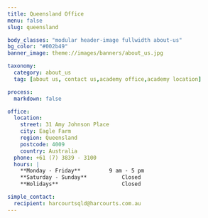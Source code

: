 ```yaml
---
title: Queensland Office
menu: false
slug: queensland

body_classes: "modular header-image fullwidth about-us"
bg_color: "#002b49"
banner_image: theme://images/banners/about_us.jpg

taxonomy:
  category: about_us
  tag: [about us, contact us,academy office,academy location]

process:
  markdown: false

office:
  location:
    street: 31 Amy Johnson Place  
    city: Eagle Farm  
    region: Queensland
    postcode: 4009  
    country: Australia
  phone: +61 (7) 3839 - 3100
  hours: |
    **Monday - Friday**			9 am - 5 pm  
    **Saturday - Sunday**			Closed  
    **Holidays**					Closed

simple_contact:
  recipient: harcourtsqld@harcourts.com.au
---
```

